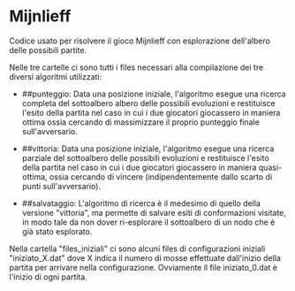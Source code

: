 # Mijnlieff
Codice usato per risolvere il gioco Mijnlieff con esplorazione dell'albero delle possibili partite.

Nelle tre cartelle ci sono tutti i files necessari alla compilazione dei tre diversi algoritmi utilizzati:
- ##punteggio: Data una posizione iniziale, l'algoritmo esegue una ricerca completa del sottoalbero albero delle possibili evoluzioni e restituisce l'esito della partita nel caso in cui i due giocatori giocassero in maniera ottima ossia cercando di massimizzare il proprio punteggio finale sull'avversario.

- ##vittoria: Data una posizione iniziale, l'algoritmo esegue una ricerca parziale del sottoalbero delle possibili evoluzioni e restituisce l'esito della partita nel caso in cui i due giocatori giocassero in maniera quasi-ottima, ossia cercando di vincere (indipendentemente dallo scarto di punti sull'avversario).

- ##salvataggio: L'algoritmo di ricerca è il medesimo di quello della versione "vittoria", ma permette di salvare esiti di conformazioni visitate, in modo tale da non dover ri-esplorare il sottoalbero di un nodo che è già stato esplorato.

Nella cartella "files_iniziali" ci sono alcuni files di configurazioni iniziali "iniziato_X.dat" dove X indica il numero di mosse effettuate dall'inizio della partita per arrivare nella configurazione. Ovviamente il file iniziato_0.dat è l'inizio di ogni partita.

